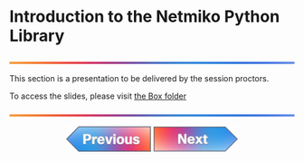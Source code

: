 # Introduction to the Netmiko Python Library

![line](../../images/banner.png)

This section is a presentation to be delivered by the session proctors.

To access the slides, please visit [the Box folder](https://cisco.app.box.com/folder/340062289300?s=hmrhjoshhzez3vlzdisvk0s9frn0lh5c)

![line](../../images/banner.png)
<p align="center">
<a href="../06-hands-on-intro-python/1.md"><img src="../../images/previous.png" width="150px"></a>
<a href="../08-hands-on-netmiko-automation/1.md"><img src="../../images/next.png" width="150px"></a>
</p>
